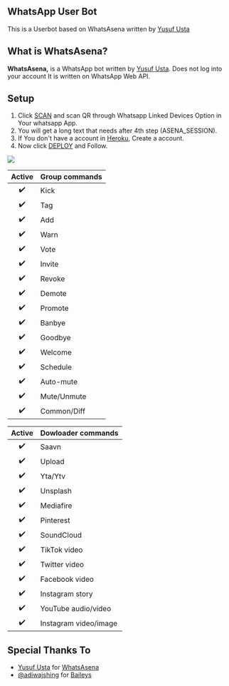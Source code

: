 
## WhatsApp User Bot
This is a Userbot based on WhatsAsena written by [Yusuf Usta](https://github.com/Quiec)

## What is WhatsAsena?
**WhatsAsena,** is a WhatsApp bot written by [Yusuf Usta](https://github.com/Quiec). Does not log into your account It is written on WhatsApp Web API.

## Setup
1. Click [SCAN](https://replit.com/@Nightbot2O/baileys-qr) and scan QR through Whatsapp Linked Devices Option in Your whatsapp App.
2. You will get a long text that needs after 4th step (ASENA_SESSION).
3. If You don't have a account in [Heroku](https://signup.heroku.com/), Create a account.
4. Now click [DEPLOY](https://heroku.com/deploy?template=https://github.com/lyfe00011/whatsapp-bot) and Follow.

<a href="https://github.com/lyfe00011/whatsapp-bot/wiki/"><img src="https://img.shields.io/badge/plugins sponcered by lyfe-blue?style=for-the-badge&logo=appveyor%22"/></a>
<!-- 
[![Run on Repl.it](https://replit.com/badge/github/lyfe00011/whatsapp-bot)](https://replit.com/@Nightbot2O/baileys-qr)

[![Deploy](https://www.herokucdn.com/deploy/button.svg)](https://heroku.com/deploy?template=https://github.com/lyfe00011/whatsapp-bot) -->


|   Active  |   Group commands    | 
:---------: | :-------------------| 
|   ✔️   | Kick                  |
|   ✔️   | Tag                   |
|   ✔️   | Add                   |
|   ✔️   | Warn                  |
|   ✔️   | Vote                  |
|   ✔️   | Invite                |
|   ✔️   | Revoke                |     
|   ✔️   | Demote                |
|   ✔️   | Promote               |
|   ✔️   | Banbye                |
|   ✔️   | Goodbye               | 
|   ✔️   | Welcome               | 
|   ✔️   | Schedule              |
|   ✔️   | Auto-mute             |
|   ✔️   | Mute/Unmute           |
|   ✔️   | Common/Diff           |


|  Active | Dowloader commands    |
|:-------:| :---------------------|
|   ✔️   | Saavn                 |
|   ✔️   | Upload                |
|   ✔️   | Yta/Ytv               |
|   ✔️   | Unsplash              |
|   ✔️   | Mediafire             |
|   ✔️   | Pinterest             |
|   ✔️   | SoundCloud            |
|   ✔️   | TikTok video          |
|   ✔️   | Twitter video         |
|   ✔️   | Facebook video        |
|   ✔️   | Instagram story       |
|   ✔️   | YouTube audio/video   |
|   ✔️   | Instagram video/image |


## Special Thanks To
- [Yusuf Usta](https://github.com/Quiec) for [WhatsAsena](https://github.com/yusufusta/WhatsAsena)
- [@adiwajshing](https://github.com/adiwajshing) for [Baileys](https://github.com/adiwajshing/Baileys) 
